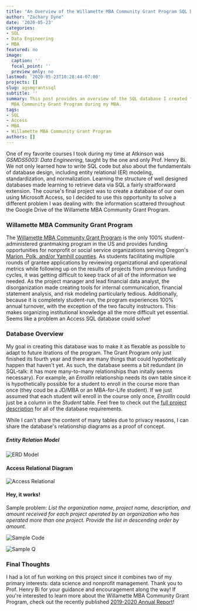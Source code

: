 ```yaml
---
title: "An Overview of the Willamette MBA Community Grant Program SQL Database"
author: "Zachary Dyne"
date: '2020-05-23'
categories:
- SQL
- Data Engineering
- MBA
featured: no
image:
  caption: ''
  focal_point: ''
  preview_only: no
lastmod: '2020-05-23T10:28:44-07:00'
projects: []
slug: agsmgrantssql
subtitle: ''
summary: This post provides an overview of the SQL database I created for the Willamette
  MBA Community Grant Program during my MBA.
tags:
- SQL
- Access
- MBA
- Willamette MBA Community Grant Program
authors: []
---
```


One of my favorite courses I took during my time at Atkinson was *GSMDS5003: Data Engineering*, taught by the one and only Prof. Henry Bi. We not only learned how to write SQL code but also about the fundamentals of database design, including entity relational (ER) modeling, standardization, and normalization. Learning the structure of well designed databases made learning to retrieve data via SQL a fairly straitforward extension. The course's final project was to create a database of our own using Microsoft Access, so I decided to use this opportunity to solve a different problem I was dealing with: the information scattered throughout the Google Drive of the Willamette MBA Community Grant Program.

### Willamette MBA Community Grant Program

The [Willamette MBA Community Grant Program](https://www.agsmgrants.com/) is the only 100% student-administered grantmaking program in the US and provides funding opportunities for nonprofit or social service organizations serving Oregon's [Marion, Polk, and/or Yamhill counties](https://geology.com/county-map/oregon.shtml). As students facilitating multiple rounds of grantee applications by reviewing organizational and operational metrics while following up on the results of projects from previous funding cycles, it was getting difficult to keep track of all of the information we needed. As the project manager and lead financial data analyst, the disorganization made creating tools for internal communication, financial statement analysis, and risk modeling particularly tedious. Additionally, because it is completely student-run, the program experiences 100% annual turnover, with the exception of the two faculty instructors. This makes organizing institutional knowledge all the more difficult yet essential. Seems like a problem an Access SQL database could solve!

### Database Overview

My goal in creating this database was to make it as flexable as possible to adapt to future itrations of the program. The Grant Program only just finished its fourth year and there are many things that could hypothetically happen that haven't yet. As such, the database seems a bit redundant (in SQL-talk: it has more many-to-many relationships than initally seems necessary). For example, an *EnrollIn* relationship needs its own table since it is hypothetically possible for a student to enroll in the course more than once (they coud be a JD/MBA or an MBA-for-Life student). If we just assumed that each student will enroll in the course only once, *EnrollIn* could just be a column in the *Student*  table. Feel free to check out the [full project description](https://drive.google.com/file/d/1rOdZmnAYQa-UH4V_KDCOjGDaF2aHaYjl/view?usp=sharing) for all of the database requirements.

While I can't share the content of many tables due to privacy reasons, I can share the database's relationship diagrams as a proof of concept. 

##### Entity Relation Model

![ERD Model](/post/AGSMGrantSQL/2020-05-23-an-overview-of-the-willamette-mba-community-grant-program-sql-database_files/ERDModel.PNG)

#### Access Relational Diagram
![Access Relational](/post/AGSMGrantSQL/2020-05-23-an-overview-of-the-willamette-mba-community-grant-program-sql-database_files/AccessRelation.PNG)

#### Hey, it works!
Sample problem: *List the organization name, project name, description, and amount received for each project operated by an organization who has operated more than one project. Provide the list in descending order by amount.*

![Sample Code](/post/AGSMGrantSQL/2020-05-23-an-overview-of-the-willamette-mba-community-grant-program-sql-database_files/SampleCode.PNG)

![Sample Q](/post/AGSMGrantSQL/2020-05-23-an-overview-of-the-willamette-mba-community-grant-program-sql-database_files/SampleQ.PNG)

### Final Thoughts

I had a lot of fun working on this project since it combines two of my primary interests: data science and nonprofit management. Thank you to Prof. Henry Bi for your guidance and encouragement along the way! If you're interested to learn more about the Willamette MBA Community Grant Program, check out the recently published [2019-2020 Annual Report](https://static1.squarespace.com/static/5d96678c577c9008fd68696b/t/5eb30597c5e14117f3481700/1588790698192/WUMBA_PICI_Y4_AnnualReport2020.pdf)! 

